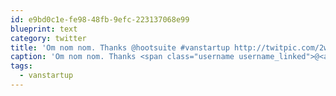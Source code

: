 ```yaml
---
id: e9bd0c1e-fe98-48fb-9efc-223137068e99
blueprint: text
category: twitter
title: 'Om nom nom. Thanks @hootsuite #vanstartup http://twitpic.com/2w6q0h'
caption: 'Om nom nom. Thanks <span class="username username_linked">@<a href="https://twitter.com/hootsuite" title="Hootsuite 🦉">hootsuite</a></span> <span class="hashtag hashtag_local">#<a href="http://tweettemp.darylchymko.ca/?tag=vanstartup">vanstartup</a> http://twitpic.com/2w6q0h'
tags:
  - vanstartup
---
```

